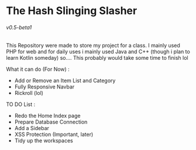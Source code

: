 <h1>The Hash Slinging Slasher </h1>
<h6>v0.5-beta1</h6>


This Repository were made to store my project for a class. I mainly used PHP for web and for daily uses i mainly used Java and C++ (though i plan to learn Kotlin someday) so.... This probably would take some time to finish lol

What it can do (For Now) :
* Add or Remove an Item List and Category
* Fully Responsive Navbar
* Rickroll (lol)


TO DO List :
* Redo the Home Index page
* Prepare Database Connection 
* Add a Sidebar
* XSS Protection (Important, later)
* Tidy up the workspaces
